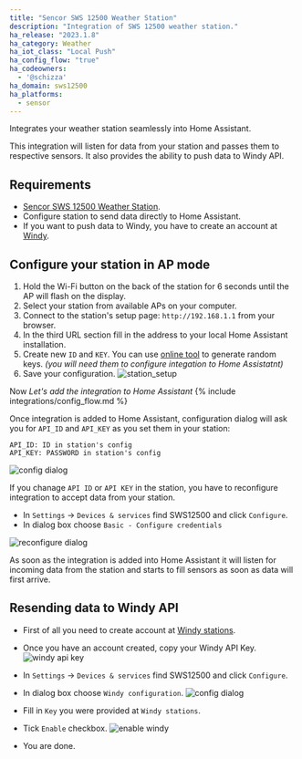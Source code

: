 ```yaml
---
title: "Sencor SWS 12500 Weather Station"
description: "Integration of SWS 12500 weather station."
ha_release: "2023.1.8"
ha_category: Weather
ha_iot_class: "Local Push"
ha_config_flow: "true"
ha_codeowners:
  - '@schizza'
ha_domain: sws12500
ha_platforms:
  - sensor
---
```


Integrates your weather station seamlessly into Home Assistant.

This integration will listen for data from your station and passes them to respective sensors. It also provides the ability to push data to Windy API.

## Requirements

- [Sencor SWS 12500 Weather Station](https://www.sencor.cz/profesionalni-meteorologicka-stanice/sws-12500).
- Configure station to send data directly to Home Assistant.
- If you want to push data to Windy, you have to create an account at [Windy](https://stations.windy.com).

## Configure your station in AP mode

1. Hold the Wi-Fi button on the back of the station for 6 seconds until the AP will flash on the display.
2. Select your station from available APs on your computer.
3. Connect to the station's setup page: `http://192.168.1.1` from your browser.
4. In the third URL section fill in the address to your local Home Assistant installation.
5. Create new `ID` and `KEY`. You can use [online tool](https://www.allkeysgenerator.com/Random/Security-Encryption-Key-Generator.aspx) to generate random keys. _(you will need them to configure integation to Home Assistatnt)_
6. Save your configuration.
![station_setup](/images/integrations/sws12500/station_hint.png)

Now _Let's add the integration to Home Assistant_
{% include integrations/config_flow.md %}

Once integration is added to Home Assistant, configuration dialog will ask you for `API_ID` and `API_KEY` as you set them in your station:

```plain
API_ID: ID in station's config
API_KEY: PASSWORD in station's config
```

![config dialog](/images/integrations/sws12500/cfg_dialog.png)

If you chanage `API ID` or `API KEY` in the station, you have to reconfigure integration to accept data from your station.

- In `Settings` -> `Devices & services` find SWS12500 and click `Configure`.
- In dialog box choose `Basic - Configure credentials`

![reconfigure dialog](/images/integrations/sws12500/reconfigure.png)

As soon as the integration is added into Home Assistant it will listen for incoming data from the station and starts to fill sensors as soon as data will first arrive.

## Resending data to Windy API

- First of all you need to create account at [Windy stations](https://stations.windy.com).
- Once you have an account created, copy your Windy API Key.
![windy api key](/images/integrations/sws12500/windy_key.png)

- In `Settings` -> `Devices & services` find SWS12500 and click `Configure`.
- In dialog box choose `Windy configuration`.
![config dialog](/images/integrations/sws12500/cfg.png)

- Fill in `Key` you were provided at `Windy stations`.
- Tick `Enable` checkbox.
![enable windy](/images/integrations/sws12500/windy_cfg.png)

- You are done.
